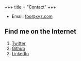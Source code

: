 +++
title = "Contact"
+++

* Email: [foo@xyz.com](mailto:foo@xyz.com)


## Find me on the Internet

1. [Twitter](https://twitter.com/davehusen)
2. [Github](https://github.com/davehusen)
3. [LinkedIn](https://www.linkedin.com/in/davehusen/)
